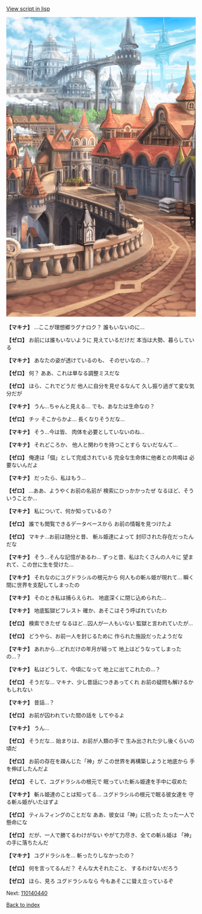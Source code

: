 [View script in lisp](../scripts/110140430.txt)

![town.png](../images/backgrounds/town.png)

**【マキナ】**
…ここが理想郷ラグナロク？
誰もいないのに…

**【ゼロ】**
お前には誰もいないように
見えているだけだ
本当は大勢、暮らしている

**【マキナ】**
あなたの姿が透けているのも、
そのせいなの…？

**【ゼロ】**
何？
ああ、これは単なる調整ミスだな

**【ゼロ】**
ほら、これでどうだ
他人に自分を見せるなんて
久し振り過ぎて変な気分だが

**【マキナ】**
うん…ちゃんと見える…
でも、あなたは生命なの？

**【ゼロ】**
チッ
そこからかよ…
長くなりそうだな…

**【マキナ】**
そう…今は皆、
肉体を必要としていないのね…

**【マキナ】**
それどころか、
他人と関わりを持つことすら
ないだなんて…

**【ゼロ】**
俺達は「個」として完成されている
完全な生命体に他者との共鳴は
必要ないんだよ

**【マキナ】**
だったら、私はもう…

**【ゼロ】**
…ああ、ようやくお前の名前が
検索にひっかかったぜ
なるほど、そういうことか…

**【マキナ】**
私について、何か知っているの？

**【ゼロ】**
誰でも閲覧できるデータベースから
お前の情報を見つけたよ

**【ゼロ】**
マキナ…お前は随分と昔、
斬ル姫達によって
封印された存在だったんだな

**【マキナ】**
そう…そんな記憶があるわ…
ずっと昔、私はたくさんの人々に
望まれて、この世に生を受けた…

**【マキナ】**
それなのにユグドラシルの根元から
何人もの斬ル姫が現れて…
瞬く間に世界を支配してしまったの

**【マキナ】**
そのとき私は捕らえられ、
地底深くに閉じ込められた…

**【マキナ】**
地底監獄ビフレスト
確か、あそこはそう呼ばれていたわ

**【ゼロ】**
検索できたぜ
なるほど…囚人が一人もいない
監獄と言われていたが…

**【ゼロ】**
どうやら、お前一人を封じるために
作られた施設だったようだな

**【マキナ】**
あれから…どれだけの年月が経って
地上はどうなってしまったの…？

**【マキナ】**
私はどうして、今頃になって
地上に出てこれたの…？

**【ゼロ】**
そうだな…
マキナ、少し昔話につきあってくれ
お前の疑問も解けるかもしれない

**【マキナ】**
昔話…？

**【ゼロ】**
お前が囚われていた間の話を
してやるよ

**【マキナ】**
うん…

**【ゼロ】**
そうだな…
始まりは、お前が人類の手で
生み出された少し後くらいの頃だ

**【ゼロ】**
お前の存在を疎んじた「神」が
この世界を再構築しようと地底から
手を伸ばしたんだよ

**【ゼロ】**
そして、ユグドラシルの根元で
眠っていた斬ル姫達を手中に収めた

**【マキナ】**
斬ル姫達のことは知ってる…
ユグドラシルの根元で眠る彼女達を
守る斬ル姫がいたはずよ

**【ゼロ】**
ティルフィングのことだな
ああ、彼女は「神」に抗った
たった一人で懸命にな

**【ゼロ】**
だが、一人で勝てるわけがない
やがて力尽き、全ての斬ル姫は
「神」の手に落ちたんだ

**【マキナ】**
ユグドラシルを…
斬ったりしなかったの？

**【ゼロ】**
何を言ってるんだ？
そんな大それたこと、
するわけないだろう

**【ゼロ】**
ほら、見ろ
ユグドラシルなら
今もあそこに聳え立っているぞ

Next: [110140440](110140440.md)

[Back to index](index.md)
